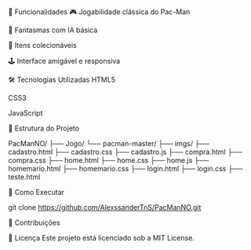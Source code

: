 🚀 Funcionalidades
  🎮 Jogabilidade clássica do Pac-Man
  
  👻 Fantasmas com IA básica
  
  🍒 Itens colecionáveis
  
  🕹️ Interface amigável e responsiva

🛠️ Tecnologias Utilizadas
  HTML5
  
  CSS3
  
  JavaScript

📂 Estrutura do Projeto

  PacManNO/
  ├── Jogo/
  └── pacman-master/
  ├── imgs/
  ├── cadastro.html
  ├── cadastro.css
  ├── cadastro.js
  ├── compra.html
  ├── compra.css
  ├── home.html
  ├── home.css
  ├── home.js
  ├── homemario.html
  ├── homemario.css
  ├── login.html
  ├── login.css
  ├── teste.html



🔧 Como Executar

  git clone https://github.com/AlexssanderTnS/PacManNO.git


🤝 Contribuições



📄 Licença
  Este projeto está licenciado sob a MIT License.
